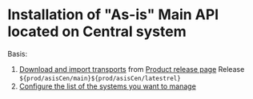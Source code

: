 # Installation of "As-is" Main API located on Central system

Basis:
1. [Download and import transports](inst/step-1.md) from [Product release page](https://github.com/fioritracker/asis-cen/releases) Release `${prod/asisCen/main}${prod/asisCen/latestrel}`
2. [Configure the list of the systems you want to manage](../../asis/FPS01/sys.md)
